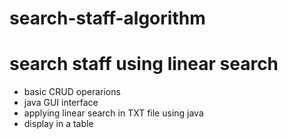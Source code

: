 # search-staff-algorithm
# search staff using linear search
* basic CRUD operarions
* java GUI interface
* applying linear search in TXT file using java
* display in a table
